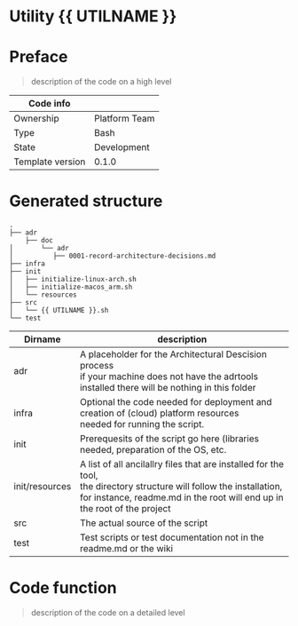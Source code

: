 # Utility {{ UTILNAME }}
# Preface 
  > description of the code on a high level 


| Code info        |               |
|------------------|---------------|
| Ownership        | Platform Team | 
| Type             | Bash          | 
| State            | Development   |
| Template version | 0.1.0         | 

# Generated structure

```text
.
├── adr
    ├── doc
│       └── adr
│          ├── 0001-record-architecture-decisions.md
├── infra
├── init
│   ├── initialize-linux-arch.sh
│   ├── initialize-macos_arm.sh
│   └── resources
├── src
│   └── {{ UTILNAME }}.sh
└── test
```

| Dirname        | description                                                                                                                                          |
|----------------|------------------------------------------------------------------------------------------------------------------------------------------------------|
| adr            | A placeholder for the Architectural Descision process<br/> if your machine does not have the adrtools installed there will be nothing in this folder |
| infra          | Optional the code needed for deployment and creation of (cloud) platform resources <br/> needed for running the script. |                             
| init           | Prerequesits of the script go here (libraries needed, preparation of the OS, etc. | 
| init/resources | A list of all ancilallry files that are installed for the tool, <br/> the directory structure will follow the installation, for instance, readme.md in the root will end up in the root of the project|
| src | The actual source of the script| 
| test | Test scripts or test documentation not in the readme.md or the wiki | 

# Code function 

> description of the code on a detailed level
